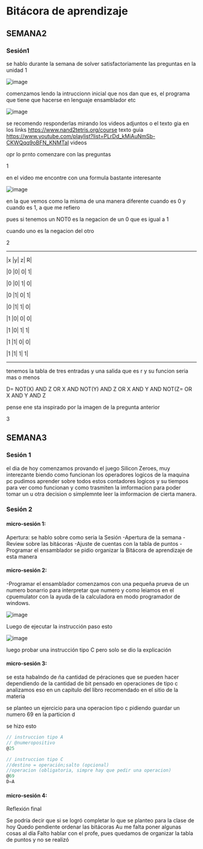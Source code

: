 # Bitácora de aprendizaje
## SEMANA2
### Sesión1
se hablo durante la semana de solver satisfactoriamente las preguntas en la unidad 1 

![image](https://github.com/jfUPB/bitacorassc2024-10-AndyCM99/assets/110075857/867e6b82-5ea0-4c59-90f3-ac328059da8c)

comenzamos lendo la intruccionn inicial que nos dan que es, el programa que tiene que hacerse en lenguaje ensamblador etc 


![image](https://github.com/jfUPB/bitacorassc2024-10-AndyCM99/assets/110075857/1a2da258-be6f-45aa-802a-b5b6d6a07639)


se recomendo responderlas mirando los videos adjuntos o el texto gia en los links 
https://www.nand2tetris.org/course texto guia 
https://www.youtube.com/playlist?list=PLrDd_kMiAuNmSb-CKWQqq9oBFN_KNMTaI videos

opr lo prnto comenzare con las preguntas 

1

en el video me encontre con una formula bastante interesante 

![image](https://github.com/jfUPB/bitacorassc2024-10-AndyCM99/assets/110075857/3e44af90-e49e-42e6-9ffb-63558e849958)

en la que vemos como la misma de una manera diferente 
cuando es 0 y cuando es 1, a que me refiero 

pues si tenemos un NOT0 es la negacion de un 0 que es igual a 1 

cuando uno es la negacion del otro 



2
______________
|x	|y|	z|	R|

|0	|0|	0|	1|

|0	|0|	1|	0|

|0	|1|	0|	1|

|0	|1|	1|	0|

|1	|0|	0|	0|

|1	|0|	1|	1|

|1	|1| 0|	0|

|1	|1|	1|	1|

--------------

tenemos la tabla de tres entradas y una salida que es r  y su funcion seria mas o menos 

D= NOT(X) AND Z OR X AND NOT(Y) AND Z OR X AND Y AND NOT(Z= OR X AND Y AND Z 

pense ene sta inspirado por la imagen de la pregunta anterior 


3








## SEMANA3
### Sesión 1

el dia de hoy comenzamos provando el juego Silicon Zeroes, muy interezante biendo como funcionan los operadores logicos de la maquina pc 
pudimos aprender sobre todos estos contadores logicos y su tiempos para ver como funcionan y como trasmiten la imformacion para poder tomar un u otra decision 
o simplemnte leer la imformacion de cierta manera. 

### Sesión 2
#### micro-sesión 1:
Apertura: se hablo sobre como seria la Sesión 
-Apertura de la semana 
-Review sobre las bitácoras 
-Ajuste de cuentas con la tabla de puntos 
-Programar el ensamblador 
se pidio organizar la Bitácora de aprendizaje
de esta manera 


#### micro-sesión 2:
-Programar el ensamblador 
comenzamos con una pequeña prueva de un numero bonarrio para interpretar que numero y como 
leiamos en el cpuemulator con la ayuda de la calculadora en modo programador de windows. 

![image](https://github.com/jfUPB/bitacorassc2024-10-AndyCM99/assets/110075857/e392c70f-f424-4914-8c52-22b29552cbdc)

Luego de ejecutar la instrucción paso esto 

![image](https://github.com/jfUPB/bitacorassc2024-10-AndyCM99/assets/110075857/d010e3d2-f021-4e78-abbe-a3be5ebd00a9)

luego probar una instrucción tipo C
pero solo se dio la explicación   


#### micro-sesión 3:

se esta habalndo de ña cantidad de péraciones que se pueden hacer dependiendo de la 
cantidad de bit pensado en operaciones de tipo c
analizamos eso en un capitulo del libro recomendado en el sitio de la materia 

se planteo un ejercicio para una operacion tipo c 
pidiendo guardar un numero 69 en la particion d 

se hizo esto 

```c
// instruccion tipo A
// @numeropositivo 
@25

// instruccion tipo C
//destino = operación;salto (opcional)
//operacion (obligatoria, simpre hay que pedir una operacion) 
@69
D=A
```

#### micro-sesión 4:
Reflexión final

Se podría decir que si se logró completar lo que se planteo para la clase de hoy 
Quedo pendiente ordenar las bitácoras 
Au me falta poner algunas cosas al día 
Falto hablar con el profe, pues quedamos de organizar la tabla de puntos y no se realizó 






